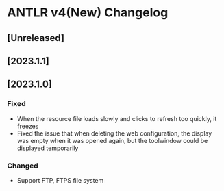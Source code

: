 <!-- Keep a Changelog guide -> https://keepachangelog.com -->

# ANTLR v4(New) Changelog

## [Unreleased]

## [2023.1.1]




## [2023.1.0]
### Fixed
- When the resource file loads slowly and clicks to refresh too quickly, it freezes
- Fixed the issue that when deleting the web configuration, the display was empty when it was opened again, but the toolwindow could be displayed temporarily

### Changed
- Support FTP, FTPS file system
